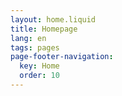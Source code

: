 ```yaml
---
layout: home.liquid
title: Homepage
lang: en
tags: pages
page-footer-navigation:
  key: Home
  order: 10
---
```

